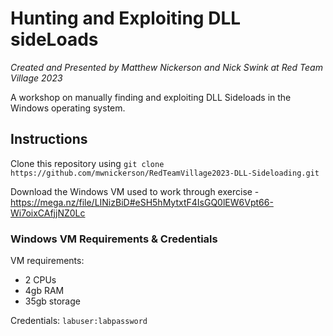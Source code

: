 # Hunting and Exploiting DLL sideLoads
*Created and Presented by Matthew Nickerson and Nick Swink at Red Team Village 2023*

A workshop on manually finding and exploiting DLL Sideloads in the Windows operating system. 


## Instructions
Clone this repository using `git clone https://github.com/mwnickerson/RedTeamVillage2023-DLL-Sideloading.git`

Download the Windows VM used to work through exercise - https://mega.nz/file/LINizBiD#eSH5hMytxtF4IsGQ0lEW6Vpt66-Wi7oixCAfjjNZ0Lc

### Windows VM Requirements & Credentials
VM requirements:
* 2 CPUs
* 4gb RAM
* 35gb storage

Credentials:
`labuser:labpassword`
